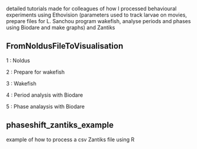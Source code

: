 detailed tutorials made for colleagues of how I processed behavioural experiments using Ethovision (parameters used to track larvae on movies, prepare files for L. Sanchou program wakefish, analyse periods and phases using Biodare and make graphs) and Zantiks

## FromNoldusFileToVisualisation

1 : Noldus

2 : Prepare for wakefish

3 : Wakefish

4 : Period analysis with Biodare

5 : Phase analaysis with Biodare

## phaseshift_zantiks_example

example of how to process a csv Zantiks file using R
